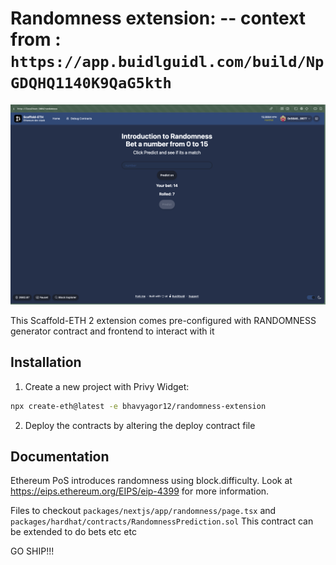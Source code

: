 # Randomness extension: -- context from : `https://app.buidlguidl.com/build/NpGDQHQ1140K9QaG5kth`

![alt text](./randomness.png)

This Scaffold-ETH 2 extension comes pre-configured with RANDOMNESS generator contract and frontend to interact with it 

## Installation

1. Create a new project with Privy Widget:

```bash
npx create-eth@latest -e bhavyagor12/randomness-extension
```

2. Deploy the contracts by altering the deploy contract file

## Documentation
Ethereum PoS introduces randomness using block.difficulty. Look at https://eips.ethereum.org/EIPS/eip-4399 for more information.

Files to checkout `packages/nextjs/app/randomness/page.tsx`  and `packages/hardhat/contracts/RandomnessPrediction.sol`
This contract can be extended to do bets etc etc

GO SHIP!!!
